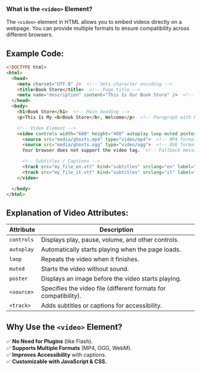 ### **What is the `<video>` Element?**

The `<video>` element in HTML allows you to embed videos directly on a webpage. You can provide multiple formats to ensure compatibility across different browsers.

## **Example Code:**

```html
<!DOCTYPE html>
<html>
  <head>
    <meta charset="UTF-8" />  <!-- Sets character encoding -->
    <title>Book Store</title>  <!-- Page title -->
    <meta name="description" content="This Is Our Book Store" />  <!-- Meta description -->
  </head>
  <body>
    <h1>Book Store</h1>  <!-- Main heading -->
    <p>This Is My <b>Book Store</b>, Welcome</p>  <!-- Paragraph with bold text -->

    <!-- Video Element -->
    <video controls width="600" height="400" autoplay loop muted poster="imgs/home/cover-speed-website.png">
      <source src="media/ghosts.mp4" type="video/mp4">  <!-- MP4 format -->
      <source src="media/ghosts.ogg" type="video/ogg">  <!-- OGG format -->
      Your browser does not support the video tag.  <!-- Fallback message -->

      <!-- Subtitles / Captions -->
      <track src="my_file_en.vtt" kind="subtitles" srclang="en" label="English">
      <track src="my_file_it.vtt" kind="subtitles" srclang="it" label="Italian">
    </video>

  </body>
</html>

```

## **Explanation of Video Attributes:**

|**Attribute**|**Description**|
|---|---|
|`controls`|Displays play, pause, volume, and other controls.|
|`autoplay`|Automatically starts playing when the page loads.|
|`loop`|Repeats the video when it finishes.|
|`muted`|Starts the video without sound.|
|`poster`|Displays an image before the video starts playing.|
|`<source>`|Specifies the video file (different formats for compatibility).|
|`<track>`|Adds subtitles or captions for accessibility.|

## **Why Use the `<video>` Element?**

✅ **No Need for Plugins** (like Flash).  
✅ **Supports Multiple Formats** (MP4, OGG, WebM).  
✅ **Improves Accessibility** with captions.  
✅ **Customizable with JavaScript & CSS.**
